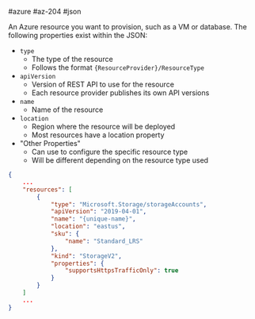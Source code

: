 #azure #az-204 #json 

An Azure resource you want to provision, such as a VM or database.
The following properties exist within the JSON:
- `type`
	- The type of the resource
	- Follows the format `{ResourceProvider}/ResourceType`
- `apiVersion`
	- Version of REST API to use for the resource
	- Each resource provider publishes its own API versions
- `name`
	- Name of the resource
- `location`
	- Region where the resource will be deployed
	- Most resources have a location property
- "Other Properties"
	- Can use to configure the specific resource type
	- Will be different depending on the resource type used

```json
{
	...
	"resources": [
		{
			"type": "Microsoft.Storage/storageAccounts",
			"apiVersion": "2019-04-01",
			"name": "{unique-name}",
			"location": "eastus",
			"sku": {
				"name": "Standard_LRS"
			},
			"kind": "StorageV2",
			"properties": {
				"supportsHttpsTrafficOnly": true
			}
		}
	]
	...
}
```